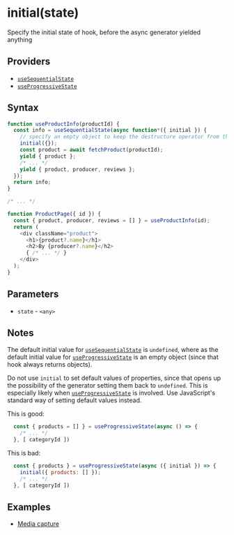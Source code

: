 # initial(state)

Specify the initial state of hook, before the async generator yielded anything

## Providers

* [`useSequentialState`](useSequentialState.md)
* [`useProgressiveState`](useProgressiveState.md)

## Syntax

```js
function useProductInfo(productId) {
  const info = useSequentialState(async function*({ initial }) {
    // specify an empty object to keep the destructure operator from throwing
    initial({});
    const product = await fetchProduct(productId);
    yield { product };
    /* ... */
    yield { product, producer, reviews };
  });
  return info;
}

/* ... */

function ProductPage({ id }) {
  const { product, producer, reviews = [] } = useProductInfo(id);
  return (
    <div className="product">
      <h1>{product?.name}</h1>
      <h2>By {producer?.name}</h2>
      { /* ... */ }
    </div>
  );
}
```

## Parameters

* `state` - `<any>`

## Notes

The default initial value for [`useSequentialState`](useSequentialState.md) is `undefined`, where as the default
initial value for [`useProgressiveState`](useProgressiveState.md) is an empty object (since that hook always returns
objects).

Do not use `initial` to set default values of properties, since that opens up the possibility of the generator setting
them back to `undefined`. This is especially likely when [`useProgressiveState`](./useProgressiveState.js) is
involved. Use JavaScript's standard way of setting default values instead.

This is good:

```js
  const { products = [] } = useProgressiveState(async () => {
    /* ... */
  }, [ categoryId ])
```

This is bad:

```js
  const { products } = useProgressiveState(async ({ initial }) => {
    initial({ products: [] });
    /* ... */
  }, [ categoryId ])
```

## Examples

* [Media capture](../examples/media-cap/README.md)
